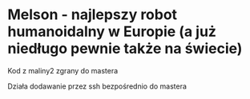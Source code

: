 # Melson - najlepszy robot humanoidalny w Europie (a już  niedługo pewnie także na świecie)

Kod z maliny2 zgrany do mastera

Działa dodawanie przez ssh bezpośrednio do mastera
